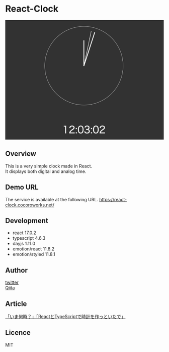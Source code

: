 # React-Clock
![gif](https://raw.githubusercontent.com/Naughty1029/React-Clock/main/images/clock.gif)

## Overview
This is a very simple clock made in React.<br>
It displays both digital and analog time.

## Demo URL
The service is available at the following URL.
https://react-clock.cocoroworks.net/

## Development
- react 17.0.2
- typescript 4.6.3
- dayjs 1.11.0
- emotion/react 11.8.2
- emotion/styled 11.8.1

## Author
[twitter](https://twitter.com/masa_and_so_on) <br>
[Qiita](https://qiita.com/Naughty1029)

## Article
[「いま何時？」「ReactとTypeScriptで時計を作っといたで」](https://qiita.com/Naughty1029/items/d3aa9e7099a215438117)

## Licence
MIT
